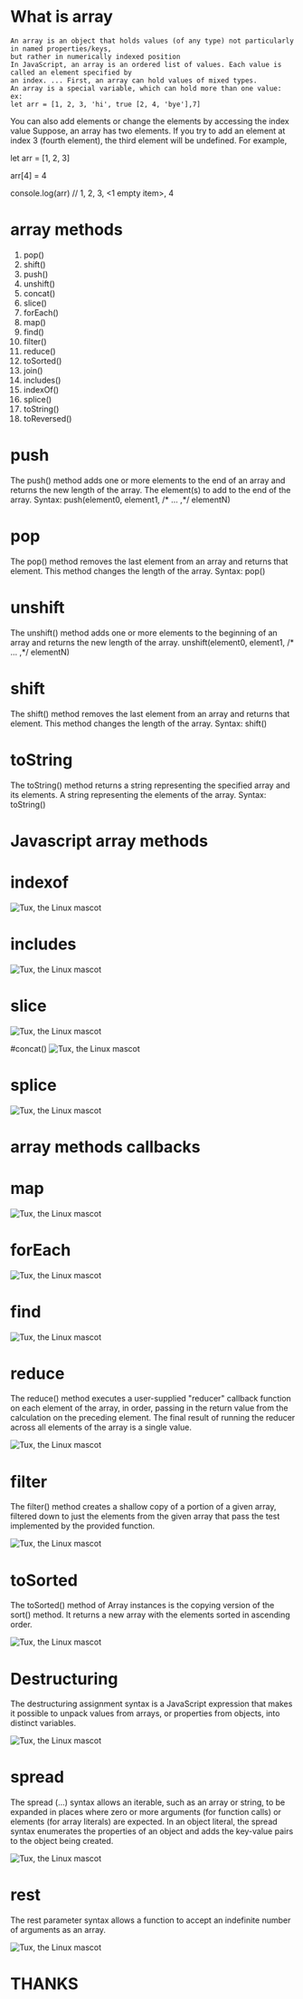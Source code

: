 # What is array
    An array is an object that holds values (of any type) not particularly in named properties/keys,
    but rather in numerically indexed position
    In JavaScript, an array is an ordered list of values. Each value is called an element specified by
    an index. ... First, an array can hold values of mixed types.
    An array is a special variable, which can hold more than one value:
    ex:
    let arr = [1, 2, 3, 'hi', true [2, 4, 'bye'],7]

You can also add elements or change the elements by accessing the index value
Suppose, an array has two elements. If you try to add an element at index 3 (fourth
element), the third element will be undefined. For example,

let arr = [1, 2, 3]

arr[4] = 4

console.log(arr) // 1, 2, 3, <1 empty item>, 4

# array methods
1. pop()
1. shift()
1. push()
1. unshift()
1. concat()
1. slice()
1. forEach()
1. map()
1. find()
1. filter()
1. reduce()
1. toSorted()
1. join()
1. includes()
1. indexOf()
1. splice()
1. toString()
1. toReversed()

# push 
The push() method adds one or more elements to the end of an array and returns the
new length of the array.
The element(s) to add to the end of the array.
Syntax: push(element0, element1, /* … ,*/ elementN)
# pop
The pop() method removes the last element from an array and returns that element.
This method changes the length of the array.
Syntax: pop()

# unshift
The unshift() method adds one or more elements to the beginning of an array and
returns the new length of the array.
unshift(element0, element1, /* … ,*/ elementN)

# shift 
The shift() method removes the last element from an array and returns that element.
This method changes the length of the array. 
Syntax: shift()

# toString
The toString() method returns a string representing the specified array and its
elements.
A string representing the elements of the array.
Syntax: toString() 

# Javascript array methods
# indexof
 ![Tux, the Linux mascot](/images/indexof().png)

# includes
![Tux, the Linux mascot](/images/includes().png)

# slice 
![Tux, the Linux mascot](/images/slice().png)

#concat()
![Tux, the Linux mascot](/images/concat().png)

# splice
![Tux, the Linux mascot](/images/splice().png)

# array methods callbacks

# map
![Tux, the Linux mascot](/images/map().png)

# forEach
![Tux, the Linux mascot](/images/forEach().png)

# find
![Tux, the Linux mascot](/images/find().png)

# reduce
The reduce() method executes a user-supplied "reducer" callback function on each element
of the array, in order, passing in the return value from the calculation on the preceding
element. The final result of running the reducer across all elements of the array is a single
value.

![Tux, the Linux mascot](/images/reduce.png)

# filter
The filter() method creates a shallow copy of a portion of a given array, filtered down to
just the elements from the given array that pass the test implemented by the provided
function. 

![Tux, the Linux mascot](/images/filter.png)

# toSorted
The toSorted() method of Array instances is the copying version of the sort() method.
It returns a new array with the elements sorted in ascending order.

![Tux, the Linux mascot](/images/toSorted.png)

# Destructuring
The destructuring assignment syntax is a JavaScript expression that makes it
possible to unpack values from arrays, or properties from objects, into distinct
variables.

![Tux, the Linux mascot](/images/destructuring.png)

# spread
The spread (...) syntax allows an iterable, such as an array or string, to be
expanded in places where zero or more arguments (for function calls) or
elements (for array literals) are expected. In an object literal, the spread syntax
enumerates the properties of an object and adds the key-value pairs to the object
being created.

![Tux, the Linux mascot](/images/spread.png)

# rest
The rest parameter syntax allows a function to accept an indefinite
number of arguments as an array.

![Tux, the Linux mascot](/images/rest.png)

# THANKS